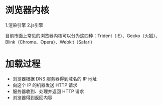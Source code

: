 # 浏览器内核
1.渲染引擎
2.js引擎

目前市面上常见的浏览器内核可以分为这四种：Trident（IE）、Gecko（火狐）、Blink（Chrome、Opera）、Webkit（Safari）

# 加载过程
- 浏览器根据 DNS 服务器得到域名的 IP 地址
- 向这个 IP 的机器发送 HTTP 请求
- 服务器收到、处理并返回 HTTP 请求
- 浏览器得到返回内容